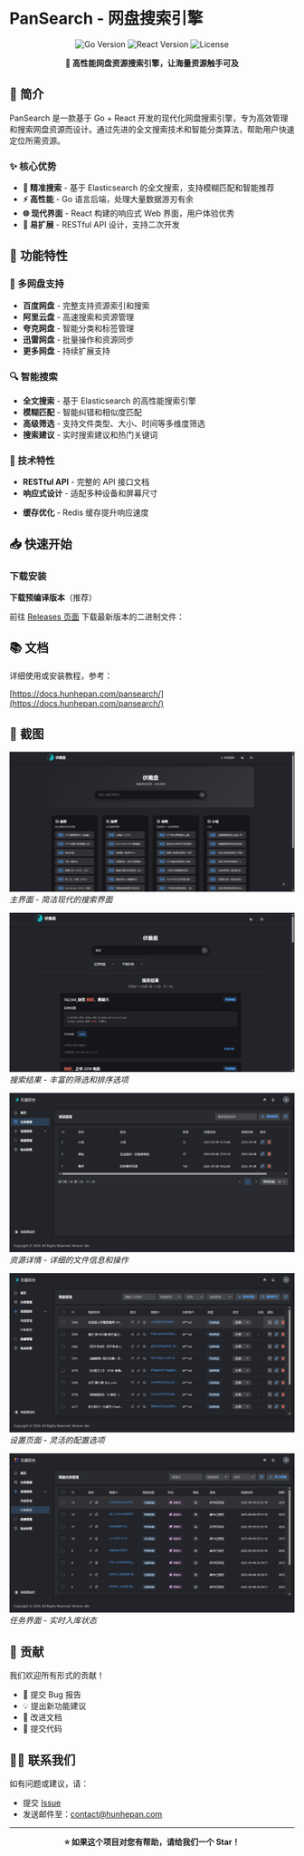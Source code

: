 # PanSearch - 网盘搜索引擎

<p align="center">
  <img src="https://img.shields.io/badge/Go-1.24+-00ADD8?style=for-the-badge&logo=go&logoColor=white" alt="Go Version" />
  <img src="https://img.shields.io/badge/React-18+-61DAFB?style=for-the-badge&logo=react&logoColor=white" alt="React Version" />
  <img src="https://img.shields.io/badge/License-MIT-green.svg?style=for-the-badge" alt="License" />
</p>

<p align="center">
  <strong>🚀 高性能网盘资源搜索引擎，让海量资源触手可及</strong>
</p>

## 📖 简介

PanSearch 是一款基于 Go + React 开发的现代化网盘搜索引擎，专为高效管理和搜索网盘资源而设计。通过先进的全文搜索技术和智能分类算法，帮助用户快速定位所需资源。</p>

### ✨ 核心优势

- **🎯 精准搜索** - 基于 Elasticsearch 的全文搜索，支持模糊匹配和智能推荐
- **⚡ 高性能** - Go 语言后端，处理大量数据游刃有余
- **🌐 现代界面** - React 构建的响应式 Web 界面，用户体验优秀
- **🔌 易扩展** - RESTful API 设计，支持二次开发

## 🚀 功能特性

### 📁 多网盘支持

- **百度网盘** - 完整支持资源索引和搜索
- **阿里云盘** - 高速搜索和资源管理
- **夸克网盘** - 智能分类和标签管理
- **迅雷网盘** - 批量操作和资源同步
- **更多网盘** - 持续扩展支持

### 🔍 智能搜索

- **全文搜索** - 基于 Elasticsearch 的高性能搜索引擎
- **模糊匹配** - 智能纠错和相似度匹配
- **高级筛选** - 支持文件类型、大小、时间等多维度筛选
- **搜索建议** - 实时搜索建议和热门关键词

<!-- ### 📊 资源管理 -->

<!-- - **智能分类** - 自动识别文件类型并分类
- **标签系统** - 自定义标签管理和批量标记
- **收藏夹** - 个人收藏和分享功能
- **统计分析** - 资源使用情况和趋势分析 -->

### 🔧 技术特性

- **RESTful API** - 完整的 API 接口文档
- **响应式设计** - 适配多种设备和屏幕尺寸
<!-- - **实时更新** - WebSocket 实时数据同步 -->
- **缓存优化** - Redis 缓存提升响应速度

## 📥 快速开始

### 下载安装

**下载预编译版本**（推荐）

前往 [Releases 页面](https://github.com/Xwudao/go-pansearch-release/releases) 下载最新版本的二进制文件：

## 📚 文档

详细使用或安装教程，参考：

[https://docs.hunhepan.com/pansearch/](https://docs.hunhepan.com/pansearch/)

## 📱 截图

![主界面](./images/image1.png)
_主界面 - 简洁现代的搜索界面_

![搜索结果](./images/image2.png)  
_搜索结果 - 丰富的筛选和排序选项_

![资源详情](./images/image3.png)
_资源详情 - 详细的文件信息和操作_

![设置页面](./images/image4.png)
_设置页面 - 灵活的配置选项_

![统计分析](./images/image5.png)
_任务界面 - 实时入库状态_

## 🤝 贡献

我们欢迎所有形式的贡献！

- 🐛 提交 Bug 报告
- 💡 提出新功能建议
- 📝 改进文档
- 🔧 提交代码

## 🙋‍♂️ 联系我们

如有问题或建议，请：

- 提交 [Issue](https://github.com/Xwudao/go-pansearch-release/issues)
- 发送邮件至：contact@hunhepan.com

---

<p align="center">
  <strong>⭐ 如果这个项目对您有帮助，请给我们一个 Star！</strong>
</p>
